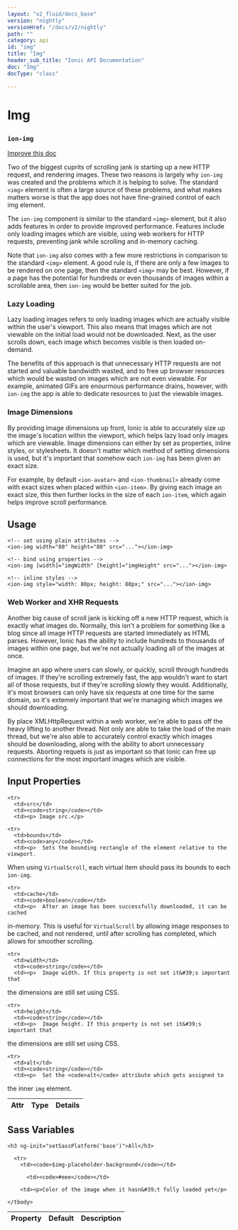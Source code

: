 ```yaml
---
layout: "v2_fluid/docs_base"
version: "nightly"
versionHref: "/docs/v2/nightly"
path: ""
category: api
id: "img"
title: "Img"
header_sub_title: "Ionic API Documentation"
doc: "Img"
docType: "class"

---
```










<h1 class="api-title">
<a class="anchor" name="img" href="#img"></a>

Img
<h3><code>ion-img</code></h3>






</h1>

<a class="improve-v2-docs" href="http://github.com/driftyco/ionic/edit/master//src/components/img/img.ts#L6">
Improve this doc
</a>






<p>Two of the biggest cuprits of scrolling jank is starting up a new
HTTP request, and rendering images. These two reasons is largely why
<code>ion-img</code> was created and the problems which it is helping to solve.
The standard <code>&lt;img&gt;</code> element is often a large source of these problems,
and what makes matters worse is that the app does not have fine-grained
control of each img element.</p>
<p>The <code>ion-img</code> component is similar to the standard <code>&lt;img&gt;</code> element,
but it also adds features in order to provide improved performance.
Features include only loading images which are visible, using web workers
for HTTP requests, preventing jank while scrolling and in-memory caching.</p>
<p>Note that <code>ion-img</code> also comes with a few more restrictions in comparison to
the standard <code>&lt;img&gt;</code> element. A good rule is, if there are only a few images
to be rendered on one page, then the standard <code>&lt;img&gt;</code> may be best. However, if
a page has the potential for hundreds or even thousands of images within a
scrollable area, then <code>ion-img</code> would be better suited for the job.</p>
<h3 id="lazy-loading">Lazy Loading</h3>
<p>Lazy loading images refers to only loading images which are actually
visible within the user&#39;s viewport. This also means that images which are
not viewable on the initial load would not be downloaded. Next, as the user
scrolls down, each image which becomes visible is then loaded on-demand.</p>
<p>The benefits of this approach is that unnecessary HTTP requests are not
started and valuable bandwidth wasted, and to free up browser resources
which would be wasted on images which are not even viewable. For example,
animated GIFs are enourmous performance drains, however, with <code>ion-img</code>
the app is able to dedicate resources to just the viewable images.</p>
<h3 id="image-dimensions">Image Dimensions</h3>
<p>By providing image dimensions up front, Ionic is able to accurately size
up the image&#39;s location within the viewport, which helps lazy load only
images which are viewable. Image dimensions can either by set as properties,
inline styles, or stylesheets. It doesn&#39;t matter which method of setting
dimensions is used, but it&#39;s important that somehow each <code>ion-img</code>
has been given an exact size.</p>
<p>For example, by default <code>&lt;ion-avatar&gt;</code> and <code>&lt;ion-thumbnail&gt;</code> already come
with exact sizes when placed within <code>&lt;ion-item&gt;</code>. By giving each image an
exact size, this then further locks in the size of each <code>ion-item</code>, which
again helps improve scroll performance.</p>




<!-- @usage tag -->

<h2><a class="anchor" name="usage" href="#usage"></a>Usage</h2>

<pre><code class="lang-html">&lt;!-- set using plain attributes --&gt;
&lt;ion-img width=&quot;80&quot; height=&quot;80&quot; src=&quot;...&quot;&gt;&lt;/ion-img&gt;

&lt;!-- bind using properties --&gt;
&lt;ion-img [width]=&quot;imgWidth&quot; [height]=&quot;imgHeight&quot; src=&quot;...&quot;&gt;&lt;/ion-img&gt;

&lt;!-- inline styles --&gt;
&lt;ion-img style=&quot;width: 80px; height: 80px;&quot; src=&quot;...&quot;&gt;&lt;/ion-img&gt;
</code></pre>
<h3 id="web-worker-and-xhr-requests">Web Worker and XHR Requests</h3>
<p>Another big cause of scroll jank is kicking off a new HTTP request, which
is exactly what images do. Normally, this isn&#39;t a problem for something like
a blog since all image HTTP requests are started immediately as HTML
parses. However, Ionic has the ability to include hundreds to thousands of
images within one page, but we&#39;re not actually loading all of the images at once.</p>
<p>Imagine an app where users can slowly, or quickly, scroll through hundreds of
images. If they&#39;re scrolling extremely fast, the app wouldn&#39;t want to start all of
those requests, but if they&#39;re scrolling slowly they would. Additionally, it&#39;s
most browsers can only have six requests at one time for the same domain, so
it&#39;s extemely important that we&#39;re managing which images we should downloading.</p>
<p>By place XMLHttpRequest within a web worker, we&#39;re able to pass off the heavy
lifting to another thread. Not only are able to take the load of the main thread,
but we&#39;re also able to accurately control exactly which images should be
downloading, along with the ability to abort unnecessary requests. Aborting
requets is just as important so that Ionic can free up connections for the most
important images which are visible.</p>




<!-- @property tags -->



<!-- instance methods on the class -->
<!-- input methods on the class -->
<h2><a class="anchor" name="input-properties" href="#input-properties"></a>Input Properties</h2>
<table class="table param-table" style="margin:0;">
  <thead>
    <tr>
      <th>Attr</th>
      <th>Type</th>
      <th>Details</th>
    </tr>
  </thead>
  <tbody>
    
    <tr>
      <td>src</td>
      <td><code>string</code></td>
      <td><p> Image src.</p>
</td>
    </tr>
    
    <tr>
      <td>bounds</td>
      <td><code>any</code></td>
      <td><p>  Sets the bounding rectangle of the element relative to the viewport.
When using <code>VirtualScroll</code>, each virtual item should pass its bounds to each
<code>ion-img</code>.</p>
</td>
    </tr>
    
    <tr>
      <td>cache</td>
      <td><code>boolean</code></td>
      <td><p>  After an image has been successfully downloaded, it can be cached
in-memory. This is useful for <code>VirtualScroll</code> by allowing image responses to be
cached, and not rendered, until after scrolling has completed, which allows for
smoother scrolling.</p>
</td>
    </tr>
    
    <tr>
      <td>width</td>
      <td><code>string</code></td>
      <td><p>  Image width. If this property is not set it&#39;s important that
the dimensions are still set using CSS.</p>
</td>
    </tr>
    
    <tr>
      <td>height</td>
      <td><code>string</code></td>
      <td><p>  Image height. If this property is not set it&#39;s important that
the dimensions are still set using CSS.</p>
</td>
    </tr>
    
    <tr>
      <td>alt</td>
      <td><code>string</code></td>
      <td><p>  Set the <code>alt</code> attribute which gets assigned to
the inner <code>img</code> element.</p>
</td>
    </tr>
    
  </tbody>
</table>


  <h2 id="sass-variable-header"><a class="anchor" name="sass-variables" href="#sass-variables"></a>Sass Variables</h2>
  <div id="sass-variables" ng-controller="SassToggleCtrl">
  <div class="sass-platform-toggle">
    
    <h3 ng-init="setSassPlatform('base')">All</h3>
    
  </div>


  
  <table ng-show="active === 'base'" id="sass-base" class="table param-table" style="margin:0;">
    <thead>
      <tr>
        <th>Property</th>
        <th>Default</th>
        <th>Description</th>
      </tr>
    </thead>
    <tbody>
      
      <tr>
        <td><code>$img-placeholder-background</code></td>
        
          <td><code>#eee</code></td>
        
        <td><p>Color of the image when it hasn&#39;t fully loaded yet</p>
</td>
      </tr>
      
    </tbody>
  </table>
  
</div>



<!-- related link --><!-- end content block -->


<!-- end body block -->

